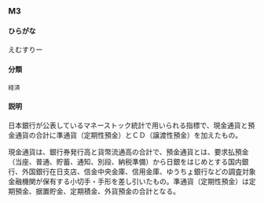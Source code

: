 <div style="display:none;">

## [あ行](securities-terms?id=あ行)
## [か行](securities-terms?id=か行)
## [さ行](securities-terms?id=さ行)
## [た行](securities-terms?id=た行)
## [な行](securities-terms?id=な行)
## [は行](securities-terms?id=は行)
## [ま行](securities-terms?id=ま行)
## [や行](securities-terms?id=や行)
## [ら行](securities-terms?id=ら行)
## [わ行](securities-terms?id=わ行)
## [英数字・記号](securities-terms?id=英数字・記号)

</div>

### M3

#### ひらがな

えむすりー

#### 分類

`経済`

#### 説明

日本銀行が公表しているマネーストック統計で用いられる指標で、現金通貨と預金通貨の合計に準通貨（定期性預金）とＣＤ（譲渡性預金）を加えたもの。
 
現金通貨は、銀行券発行高と貨幣流通高の合計で、預金通貨とは、要求払預金（当座、普通、貯蓄、通知、別段、納税準備）から日銀をはじめとする国内銀行、外国銀行在日支店、信金中央金庫、信用金庫、ゆうちょ銀行などの調査対象金融機関が保有する小切手・手形を差し引いたもの。準通貨（定期性預金）は定期預金、据置貯金、定期積金、外貨預金の合計となる。


